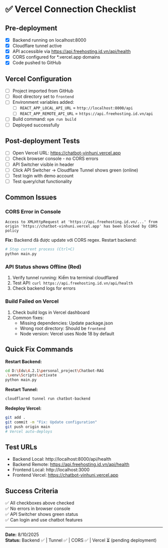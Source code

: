 # ✅ Vercel Connection Checklist

## Pre-deployment
- [x] Backend running on localhost:8000
- [x] Cloudflare tunnel active
- [x] API accessible via https://api.freehosting.id.vn/api/health
- [x] CORS configured for *.vercel.app domains
- [x] Code pushed to GitHub

## Vercel Configuration
- [ ] Project imported from GitHub
- [ ] Root directory set to `frontend`
- [ ] Environment variables added:
  - [ ] `REACT_APP_LOCAL_API_URL` = `http://localhost:8000/api`
  - [ ] `REACT_APP_REMOTE_API_URL` = `https://api.freehosting.id.vn/api`
- [ ] Build command: `npm run build`
- [ ] Deployed successfully

## Post-deployment Tests
- [ ] Open Vercel URL: https://chatbot-vinhuni.vercel.app
- [ ] Check browser console - no CORS errors
- [ ] API Switcher visible in header
- [ ] Click API Switcher → Cloudflare Tunnel shows green (online)
- [ ] Test login with demo account
- [ ] Test query/chat functionality

## Common Issues

### CORS Error in Console
```
Access to XMLHttpRequest at 'https://api.freehosting.id.vn/...' from origin 'https://chatbot-vinhuni.vercel.app' has been blocked by CORS policy
```

**Fix:** Backend đã được update với CORS regex. Restart backend:
```bash
# Stop current process (Ctrl+C)
python main.py
```

### API Status shows Offline (Red)
1. Verify tunnel running: Kiểm tra terminal cloudflared
2. Test API: `curl https://api.freehosting.id.vn/api/health`
3. Check backend logs for errors

### Build Failed on Vercel
1. Check build logs in Vercel dashboard
2. Common fixes:
   - Missing dependencies: Update package.json
   - Wrong root directory: Should be `frontend`
   - Node version: Vercel uses Node 18 by default

## Quick Fix Commands

**Restart Backend:**
```bash
cd D:\Edu\4.2.1\personal_project\Chatbot-RAG
.\venv\Scripts\activate
python main.py
```

**Restart Tunnel:**
```bash
cloudflared tunnel run chatbot-backend
```

**Redeploy Vercel:**
```bash
git add .
git commit -m "Fix: Update configuration"
git push origin main
# Vercel auto-deploys
```

## Test URLs

- Backend Local: http://localhost:8000/api/health
- Backend Remote: https://api.freehosting.id.vn/api/health
- Frontend Local: http://localhost:3000
- Frontend Vercel: https://chatbot-vinhuni.vercel.app

## Success Criteria
✅ All checkboxes above checked  
✅ No errors in browser console  
✅ API Switcher shows green status  
✅ Can login and use chatbot features  

---
**Date:** 8/10/2025  
**Status:** Backend ✅ | Tunnel ✅ | CORS ✅ | Vercel ⏳ (pending deployment)
